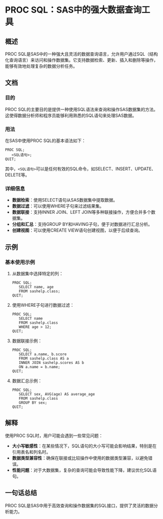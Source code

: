 <!--
Meta Description: # PROC SQL：SAS中的强大数据查询工具 ## 概述 PROC SQL是SAS中的一种强大且灵活的数据查询语言，允许用户通过SQL（结构化查询语言）来访问和操作数据集。它支持数据检索、更新、插入和删除等操作，能够有效地处理复杂的数据分析任务。 ## 文档 ### 目的 PROC SQL的主要...
Meta Keywords: proc, sql, sas, quit, name
-->

# PROC SQL：SAS中的强大数据查询工具

## 概述
PROC SQL是SAS中的一种强大且灵活的数据查询语言，允许用户通过SQL（结构化查询语言）来访问和操作数据集。它支持数据检索、更新、插入和删除等操作，能够有效地处理复杂的数据分析任务。

## 文档
### 目的
PROC SQL的主要目的是提供一种使用SQL语法来查询和操作SAS数据集的方法。这使得数据分析师和程序员能够利用熟悉的SQL语句来处理SAS数据。

### 用法
在SAS中使用PROC SQL的基本语法如下：

```sas
PROC SQL;
   <SQL语句>;
QUIT;
```

其中，`<SQL语句>`可以是任何有效的SQL命令，如SELECT、INSERT、UPDATE、DELETE等。

### 详细信息
- **数据检索**：使用SELECT语句从SAS数据集中提取数据。
- **数据过滤**：可以使用WHERE子句来过滤结果集。
- **数据联接**：支持INNER JOIN、LEFT JOIN等多种联接操作，方便合并多个数据集。
- **分组和汇总**：支持GROUP BY和HAVING子句，便于对数据进行汇总分析。
- **创建视图**：可以使用CREATE VIEW语句创建视图，以便于后续查询。

## 示例
### 基本使用示例
1. 从数据集中选择特定的列：
   ```sas
   PROC SQL;
      SELECT name, age
      FROM sashelp.class;
   QUIT;
   ```

2. 使用WHERE子句进行数据过滤：
   ```sas
   PROC SQL;
      SELECT name
      FROM sashelp.class
      WHERE age > 12;
   QUIT;
   ```

3. 数据联接示例：
   ```sas
   PROC SQL;
      SELECT a.name, b.score
      FROM sashelp.class AS a
      INNER JOIN sashelp.scores AS b
      ON a.name = b.name;
   QUIT;
   ```

4. 数据汇总示例：
   ```sas
   PROC SQL;
      SELECT sex, AVG(age) AS average_age
      FROM sashelp.class
      GROUP BY sex;
   QUIT;
   ```

## 解释
使用PROC SQL时，用户可能会遇到一些常见问题：
- **大小写敏感性**：在某些情况下，SQL语句的大小写可能会影响结果，特别是在引用表名和列名时。
- **数据类型兼容性**：确保在联接或比较操作中使用的数据类型兼容，以避免错误。
- **性能问题**：对于大数据集，复杂的查询可能会导致性能下降，建议优化SQL语句。

## 一句话总结
PROC SQL是SAS中用于高效查询和操作数据集的SQL接口，提供了灵活的数据分析能力。